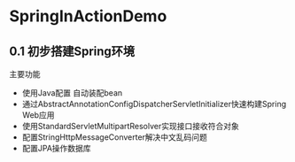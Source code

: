 # SpringInActionDemo
## 0.1 初步搭建Spring环境
主要功能
- 使用Java配置 自动装配bean
- 通过AbstractAnnotationConfigDispatcherServletInitializer快速构建Spring Web应用
- 使用StandardServletMultipartResolver实现接口接收符合对象
- 配置StringHttpMessageConverter解决中文乱码问题
- 配置JPA操作数据库